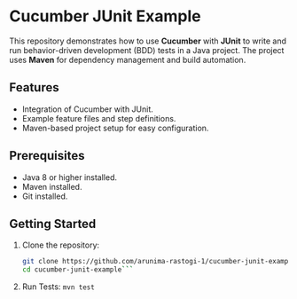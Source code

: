 # Cucumber JUnit Example 

This repository demonstrates how to use **Cucumber** with **JUnit** to write and run behavior-driven development (BDD) tests in a Java project. The project uses **Maven** for dependency management and build automation.
 
## Features
- Integration of Cucumber with JUnit.
- Example feature files and step definitions.
- Maven-based project setup for easy configuration. 
  
## Prerequisites 
- Java 8 or higher installed. 
- Maven installed.
- Git installed. 

## Getting Started
1. Clone the repository: 
   ```bash
   git clone https://github.com/arunima-rastogi-1/cucumber-junit-example.git
   cd cucumber-junit-example```
2. Run Tests:
   ```mvn test``` 
  
   
  
